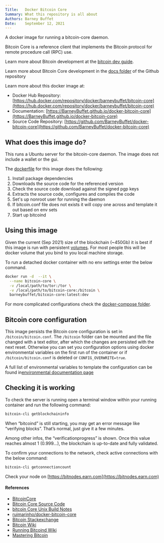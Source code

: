 ```yaml
---
Title:   Docker Bitcoin Core
Summary: What this repository is all about
Authors: Barney Buffet
Date:    September 12, 2021
---
```


A docker image for running a bitcoin-core daemon.

Bitcoin Core is a reference client that implements the Bitcoin protocol for remote procedure call (RPC) use. 

Learn more about Bitcoin development at the [bitcoin dev guide](https://developer.bitcoin.org/devguide/).

Learn more about Bitcoin Core development in the [docs folder](https://bitcoin.org/en/bitcoin-core/contribute/documentation) of the Github repository

Learn more about this docker image at:

* Docker Hub Repository: [https://hub.docker.com/repository/docker/barneybuffet/bitcoin-core](https://hub.docker.com/repository/docker/barneybuffet/bitcoin-core)
* Documentation: [https://BarneyBuffet.github.io/docker-bitcoin-core](https://BarneyBuffet.github.io/docker-bitcoin-core)
* Source Code Repository: [https://github.com/BarneyBuffet/docker-bitcoin-core](https://github.com/BarneyBuffet/docker-bitcoin-core)

## What does this image do?

This runs a Ubuntu server for the bitcoin-core daemon. The image does not include a wallet or the gui.

The [dockerfile](https://github.com/BarneyBuffet/docker-bitcoin-core/blob/main/Dockerfile) for this image does the following:

1. Install package dependencies
2. Downloads the source code for the referenced version
3. Check the source code download against the signed pgp keys
4. Extracts the source code, configures and compiles the code
5. Set's up nonroot user for running the daemon
6. If bitcoin.conf file does not exists it will copy one across and template it out based on env sets
7. Start up bitcoind

## Using this image

Given the current (Sep 2021) size of the blockchain (~450Gb) it is best if this image is run with persistent [volumes](https://docs.docker.com/engine/reference/commandline/volume_create/). For most people this will be docker volume that you bind to you local machine storage.

To run a detached docker container with no env settings enter the below command.

```bash
docker run -d  --it \
  --name bitcoin-core \
  -v /local/path/to/tor:/tor \
  -v /local/path/to/bitcoin-core:/bitcoin \
  barneybuffet/bitcoin-core:latest:dev
```

For more complicated configurations check the [docker-compose folder](https://github.com/BarneyBuffet/docker-bitcoin-core/blob/main/docker-compose/).

## Bitcoin core configuration

This image persists the Bitcoin core configuration is set in `/bitcoin/bitcoin.conf`. The `/bitcoin` folder can be mounted and the file changed with a text editor, after which the changes are persisted with the next reset. Otherwise you can set you configuration options using docker environmental variables on the first run of the container or if `/bitcoin/bitcoin.conf` is deleted or `CONFIG_OVERWRITE=true`.

A full list of environmental variables to template the configuration can be found in[environmental documentation page](https://barneybuffet.github.io/docker-bitcoin-core/environmental/)

## Checking it is working

To check the server is running open a terminal window within your running container and run the following command:

```bash
bitcoin-cli getblockchaininfo
```

When “bitcoind” is still starting, you may get an error message like “verifying blocks”. That’s normal, just give it a few minutes.

Among other infos, the “verificationprogress” is shown. Once this value reaches almost 1 (0.999…), the blockchain is up-to-date and fully validated.

To confirm your connections to the network, check active connections with the below command:

```bash
bitcoin-cli getconnectioncount 
```

Check your node on [https://bitnodes.earn.com](https://bitnodes.earn.com)

#### References

* [BitcoinCore](https://bitcoin.org/en/bitcoin-core/)
* [Bitcoin Core Source Code](https://github.com/bitcoin/bitcoin)
* [bitcoin Core Unix Build Notes](https://github.com/bitcoin/bitcoin/blob/master/doc/build-unix.md)
* [ruimarinho/docker-bitcoin-core](https://github.com/ruimarinho/docker-bitcoin-core)
* [Bitcoin Stackexchange](https://bitcoin.stackexchange.com/)
* [Bitcoin Wiki](https://en.bitcoin.it/wiki/Main_Page)
* [Running Bitcoind Wiki](https://en.bitcoinwiki.org/wiki/Running_Bitcoind)
* [Mastering Bitcoin](https://github.com/bitcoinbook/bitcoinbook)